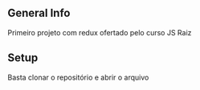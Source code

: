 ## General Info
Primeiro projeto com redux ofertado pelo curso JS Raiz

## Setup
Basta clonar o repositório e abrir o arquivo
